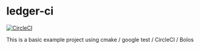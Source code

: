 # ledger-ci

[![CircleCI](https://circleci.com/gh/jleni/ledger-ci.svg?style=svg)](https://circleci.com/gh/jleni/ledger-ci)

This is a basic example project using cmake / google test / CircleCI / Bolos
